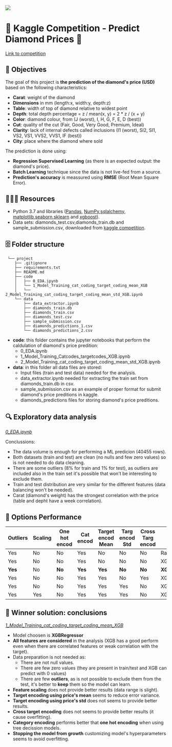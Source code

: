 <p align="left"><img src="https://cdn-images-1.medium.com/max/184/1*2GDcaeYIx_bQAZLxWM4PsQ@2x.png"></p>

# 💎 Kaggle Competition - Predict Diamond Prices 💎

[Link to competition](https://www.kaggle.com/competitions/dataptmad1121/overview)

## **🎯 Objectives**

The goal of this project is **the prediction of the diamond's price (USD)** based on the following characteristics:

- **Carat**: weight of the diamond 
- **Dimensions** in mm (length:x, width:y, depth:z)
- **Table**: width of top of diamond relative to widest point
- **Depth**: total depth percentage = z / mean(x, y) = 2 * z / (x + y) 
- **Color**: diamond colour, from (J (worst), I, H, G, F, E, D (best))
- **Cut**: quality of the cut (Fair, Good, Very Good, Premium, Ideal)
- **Clarity**: lack of internal defects called inclusions (I1 (worst), SI2, SI1, VS2, VS1, VVS2, VVS1, IF (best))
- **City**: place where the diamond where sold

The prediction is done using:

- **Regression Supervised Learning** (as there is an expected output: the diamond's price).
- **Batch Learning** technique since the data is not live-fed from a source.
- **Prediction's accuracy** is meassured using **RMSE** (Root Mean Square Error).

## **👩🏻‍💻 Resources**

- Python 3.7 and libraries ([Pandas](https://pandas.pydata.org/pandas-docs/stable/reference/index.html), [NumPy](https://numpy.org/doc/stable/user/index.html),[sqlalchemy](https://www.sqlalchemy.org/), [matplotlib](https://matplotlib.org/stable/users/index),[seaborn](https://seaborn.pydata.org/index.html),[sklearn](https://scikit-learn.org/stable/user_guide.html) and [xgboost](https://xgboost.readthedocs.io/en/stable/)).
- Data sets: diamonds_test.csv,diamonds_train.db and sample_submission.csv, downloaded from [kaggle competition](https://www.kaggle.com/competitions/dataptmad1121/overview).

## **🗄 Folder structure**
```
 └── project
    ├── .gitignore
    ├── requirements.txt
    ├── README.md
    ├── code
    │   ├── 0_EDA.ipynb
    │   └── 1_Model_Training_cat_coding_target_coding_mean_XGB
    │   └── 2_Model_Training_cat_coding_target_coding_mean_std_XGB.ipynb
    └── data
        ├── data_extractor.ipynb
        ├── diamonds_train.db
        ├── diamonds_train.csv
        ├── diamonds_test.csv
        ├── sample_submission.csv 
        ├── diamonds_predictions_1.csv 
        └── diamonds_predictions_2.csv
 ```
 
 - **code**: this folder contains the jupyter notebooks that perform the caldulation of diamond's price predition:
    - 0_EDA.ipynb
    - 1_Model_Training_Catcodes_targetcodes_XGB.ipynb
    - 2_Model_Training_cat_coding_target_coding_mean_std_XGB.ipynb
 - **data**: in this folder all data files are stored:
    - Input files (train and test data) needed for the analysis.
    - data_extractor.ipynb needed for extracting the train set from diamonds_train.db in csv.
    - sample_submission.csv as an example of proper format for submit diamond's price preditions in kaggle.
    - diamonds_predictions files for storing diamond's price preditions.
    

## **🔍 Exploratory data analysis**     
[*0_EDA.ipynb*](https://github.com/Malvagfr/ih_datamadpt1121_project_m3/blob/main/code/0_EDA.ipynb)

Conclussions:
 
  - The data volume is enough for performing a ML predicion (40455 rows).
  - Both datasets (train and test) are clean (no nulls and few zero values) so is not needed to do data cleaning.
  - There are some outliers (8% for train and 1% for test), as outliers are included also in the train set it's possible that won't be interesting to exclude them.
  - Train and test distribution are very similar for the different features (data balancing won't be needed).
  - Carat (diamond's weight) has the strongest correlation with the price (table and depht have a week correlation). 
  
  
## **🔧 Options Performance**    


| Outliers | Scaling | One hot encod | Cat encod | Target encod Mean  |Targ encod Std  | Cross Targ encod | Model | RMSE Train | RMSE Val | RMSE Test |
|---------|----------|-------|------------|----------|-------|------------|----------|----------|----------|----------|
| Yes  | No | No | Yes | No | No| No |RandomForestRegressor | 491 | 581 | 583 |
| Yes  | No | No | Yes | No | No| No |XGBRegressor | 390 | 538 | 543 |
| **Yes**  | No | **No** | **Yes** | **Yes** | **No**| **No** | **XGBRegressor** | **447** | **529** | **528** |
| Yes  | No | No | Yes | Yes | No| Yes | XGBRegressor | 395 | 529 | 532 |
| Yes  | No | No | Yes | Yes | Yes| No | XGBRegressor | 406 | 529 | 529 |
| Yes  |  Yes | No | Yes | Yes | Yes | No |XGBRegressor | 447 | 529 | 532 |
 

## **🙌 Winner solution: conclusions**   

[*1_Model_Training_cat_coding_target_coding_mean_XGB*](https://github.com/Malvagfr/ih_datamadpt1121_project_m3/blob/main/code/1_Model_Training_cat_coding_target_coding_mean_XGB.ipynb)

- Model choosen is **XGBRegressor**
- **All features are considered** in the analysis (XGB has a good perform even when there are correlated features or weak correlation with the target).
- Data preparation is not needed as:
    - There are not null values.
    - There are few zero values (they are present in train/test and XGB can predict with 0 values)
    - There are few **outliers**, as is not possible to exclude them from the test, it's better to **keep** them so the model can learn.
- **Feature scaling** does not provide better results (data range is slight).
- **Target encoding using price's mean** seems to reduce error variance.
- **Target encoding using price's std** does not seems to provide better results.
- **Cross target encoding** does not seems to provide better results (it cause overfitting).
- **Category encoding** performs better that **one hot encoding** when using tree decission models.
- **Stopping the model from growth** customizing model's hyperparameters seems to avoid overfitting.

 
 
 